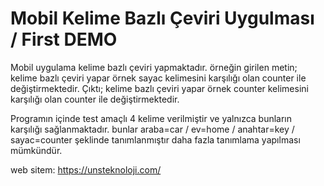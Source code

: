 # Mobil Kelime Bazlı Çeviri Uygulması / First DEMO
 
Mobil uygulama kelime bazlı çeviri yapmaktadır.
örneğin girilen metin; kelime bazlı çeviri yapar örnek sayac kelimesini karşılığı olan counter ile değiştirmektedir.
Çıktı; kelime bazlı çeviri yapar örnek counter kelimesini karşılığı olan counter ile değiştirmektedir.

Programın içinde test amaçlı 4 kelime verilmiştir ve yalnızca bunların karşılığı sağlanmaktadır. bunlar
araba=car / ev=home / anahtar=key / sayac=counter şeklinde tanımlanmıştır daha fazla tanımlama yapılması mümkündür.

web sitem: https://unsteknoloji.com/
